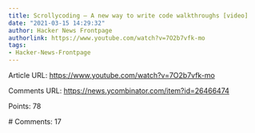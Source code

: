 ```yaml
---
title: Scrollycoding – A new way to write code walkthroughs [video]
date: "2021-03-15 14:29:32"
author: Hacker News Frontpage
authorlink: https://www.youtube.com/watch?v=7O2b7vfk-mo
tags:
- Hacker-News-Frontpage
---
```


<p>Article URL: <a href="https://www.youtube.com/watch?v=7O2b7vfk-mo">https://www.youtube.com/watch?v=7O2b7vfk-mo</a></p>
<p>Comments URL: <a href="https://news.ycombinator.com/item?id=26466474">https://news.ycombinator.com/item?id=26466474</a></p>
<p>Points: 78</p>
<p># Comments: 17</p>
